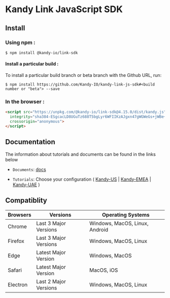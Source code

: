 # Kandy Link JavaScript SDK

## Install

### Using npm :

`$ npm install @kandy-io/link-sdk`

#### Install a particular build :

To install a particular build branch or beta branch with the Github URL, run:

`$ npm install https://github.com/Kandy-IO/kandy-link-js-sdk#<build number or "beta"> --save`

### In the browser :
```html
<script src="https://unpkg.com/@kandy-io/link-sdk@4.15.0/dist/kandy.js"
  integrity="sha384-ESgcacLD8UGuTz688T5bgLyr6WFIIKzAJgxn47gWGWeGs+jWBe+Vz1KazaMAswuq"
  crossorigin="anonymous">
</script>
```
## Documentation

The information about tutorials and documents can be found in the links below

* `Documents`: [docs](https://kandy-io.github.io/kandy-link-js-sdk/docs)

* `Tutorials`: Choose your configuration ( [Kandy-US](https://kandy-io.github.io/kandy-link-js-sdk/tutorials/?SUBSCRIPTIONFQDN=spidr-ucc.genband.com&WEBSOCKETFQDN=spidr-ucc.genband.com&KANDYTURN2=turns:turn-ucc-2.genband.com:443?transport=tcp&KANDYTURN1=turns:turn-ucc-1.genband.com:443?transport=tcp&KANDYSTUN1=stun:turn-ucc-1.genband.com:3478?transport=udp&KANDYSTUN2=stun:turn-ucc-2.genband.com:3478?transport=udp#/Configurations) | [Kandy-EMEA](https://kandy-io.github.io/kandy-link-js-sdk/tutorials/?SUBSCRIPTIONFQDN=spidr-em.genband.com&WEBSOCKETFQDN=spidr-em.genband.com&KANDYTURN2=turns:turn-em-2.genband.com:443?transport=tcp&KANDYTURN1=turns:turn-em-1.genband.com:443?transport=tcp&KANDYSTUN1=stun:turn-em-1.genband.com:3478?transport=udp&KANDYSTUN2=stun:turn-em-2.genband.com:3478?transport=udp#/Configurations) | [Kandy-UAE](https://kandy-io.github.io/kandy-link-js-sdk/tutorials/?SUBSCRIPTIONFQDN=ct-webrtc.etisalat.ae&WEBSOCKETFQDN=ct-webrtc.etisalat.ae&KANDYTURN2=turns:ct-turn2.etisalat.ae:443?transport=tcp&KANDYTURN1=turns:ct-turn1.etisalat.ae:443?transport=tcp&KANDYSTUN1=stun:ct-turn1.etisalat.ae:3478?transport=udp&KANDYSTUN2=stun:ct-turn2.etisalat.ae:3478?transport=udp#/Configurations) )

## Compatiblity

| Browsers | Versions              | Operating Systems              |
|----------|-----------------------|--------------------------------|
| Chrome   | Last 3 Major Versions | Windows, MacOS, Linux, Android |
| Firefox  | Last 3 Major Versions | Windows, MacOS, Linux          |
| Edge     | Latest Major Version  | Windows, MacOS                 |
| Safari   | Latest Major Version  | MacOS, iOS                     |
| Electron | Last 2 Major Versions | Windows, MacOS, Linux          |
